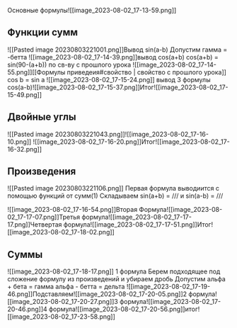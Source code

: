 Основные формулы![[image_2023-08-02_17-13-59.png]]
## Функции сумм
![[Pasted image 20230803221001.png]]Вывод sin(a-b) 
Допустим гамма = -бетта
![[image_2023-08-02_17-14-39.png]]вывод cos(a+b)
cos(a+b) = sin(90-(a+b)) по св-ву с прошлого урока
![[image_2023-08-02_17-14-55.png]][[Формулы приведеия#свойство | свойство с прошлого урока]] cos b = sin a ![[image_2023-08-02_17-15-24.png]]
вывод 3 формулы cos(a-b)![[image_2023-08-02_17-15-37.png]]Итог![[image_2023-08-02_17-15-49.png]]
## Двойные углы
![[Pasted image 20230803221043.png]]![[image_2023-08-02_17-16-10.png]]
![[image_2023-08-02_17-16-20.png]]Итог![[image_2023-08-02_17-16-32.png]]

## Произведения 
![[Pasted image 20230803221106.png]]
Первая формула
выводиится с помощью функций от сумм(1)
Складываем sin(a+b) = /// и sin(a-b) = ///

![[image_2023-08-02_17-16-54.png]]Вторая Формула![[image_2023-08-02_17-17-07.png]]Третья формула![[image_2023-08-02_17-17-17.png]]Четвертая формула![[image_2023-08-02_17-17-51.png]]Итог![[image_2023-08-02_17-18-02.png]]
## Суммы
![[image_2023-08-02_17-18-17.png]]
1 формула
Берем подходящее под сложение формулу из произведений и убираем дробь
Допустим альфа + бета = гамма
альфа - бетта = дельта
![[image_2023-08-02_17-19-46.png]]Подставляем![[image_2023-08-02_17-20-05.png]]2 формула![[image_2023-08-02_17-20-27.png]]3 формула![[image_2023-08-02_17-20-46.png]]4 формула![[image_2023-08-02_17-20-56.png]]итог![[image_2023-08-02_17-23-58.png]]
